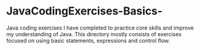 # JavaCodingExercises-Basics-
Java coding exercises I have completed to practice core skills and improve my understanding of Java. 
This directory mostly consists of exercises focused on using basic statements, expressions and control flow.
